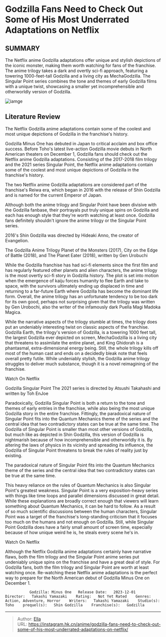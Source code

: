 # Godzilla Fans Need to Check Out Some of His Most Underrated Adaptations on Netflix


## SUMMARY 



  The Netflix anime Godzilla adaptations offer unique and stylish depictions of the iconic monster, making them worth watching for fans of the franchise.   The anime trilogy takes a dark and overtly sci-fi approach, featuring a towering 1000-feet-tall Godzilla and a living city as MechaGodzilla.   The Singular Point series combines the tone and themes of early Godzilla films with a unique twist, showcasing a smaller yet incomprehensible and otherworldly version of Godzilla.  

![iamge](https://static1.srcdn.com/wordpress/wp-content/uploads/2023/11/godzilla-s-netflix-adaptations.jpg)

## Literature Review

The Netflix Godzilla anime adaptations contain some of the coolest and most unique depictions of Godzilla in the franchise&#39;s history.




Godzilla Minus One has debuted in Japan to critical acclaim and box office success. Before Toho&#39;s latest live-action Godzilla movie debuts in North American theaters on December 1, Godzilla fans should check out the Netflix anime Godzilla adaptations. Consisting of the 2017-2018 film trilogy and the 2021 series Singular Point, the Netflix anime adaptations contain some of the coolest and most unique depictions of Godzilla in the franchise&#39;s history.




The two Netflix anime Godzilla adaptations are considered part of the franchise&#39;s Reiwa era, which began in 2016 with the release of Shin Godzilla and is named for the current Emperor of Japan.

          

Although both the anime trilogy and Singular Point have been divisive with the Godzilla fanbase, their portrayals put truly unique spins on Godzilla and each has enough style that they&#39;re worth watching at least once. Godzilla fans definitely shouldn&#39;t ignore the anime trilogy or the Singular Point series.



2016&#39;s Shin Godzilla was directed by Hideaki Anno, the creator of Evangelion.





 The Godzilla Anime Trilogy 
Planet of the Monsters (2017), City on the Edge of Battle (2018), and The Planet Eater (2018), written by Gen Urobuchi
         




While the Godzilla franchise has had sci-fi elements since the first film and has regularly featured other planets and alien characters, the anime trilogy is the most overtly sci-fi story in Godzilla history. The plot is set into motion when the emergence of kaiju forces humanity to flee Earth and take to space, with the survivors ultimately ending up displaced in time and returning to a far-future Earth where Godzilla has become the dominant life form. Overall, the anime trilogy has an unfortunate tendency to be too dark for its own good, perhaps not surprising given that the trilogy was written by Gen Urobochi, also the writer of the infamously dark Puella Magi Madoka Magica.

While the narrative aspects of the trilogy stumble at times, the trilogy does put an undeniably interesting twist on classic aspects of the franchise. Godzilla Earth, the trilogy&#39;s version of Godzilla, is a towering 1000 feet tall, the largest Godzilla ever depicted on screen, MechaGodzilla is a living city that threatens to assimilate the entire planet, and King Ghidorah is a phantasmal, extra-dimensional energy being. Still, the whole trilogy kills off most of the human cast and ends on a decidedly bleak note that feels overall pretty futile. While undeniably stylish, the Godzilla anime trilogy struggles to deliver much substance, though it is a novel reimagining of the franchise.




Watch On Netflix



 Godzilla Singular Point 
The 2021 series is directed by Atsushi Takahashi and written by Toh EnJoe
         

Paradoxically, Godzilla Singular Point is both a return to the tone and themes of early entries in the franchise, while also being the most unique Godzilla story in the entire franchise. Fittingly, the paradoxical nature of Singular Point fits into the Quantum Mechanics theme of the series and the central idea that two contradictory states can be true at the same time. The Godzilla of Singular Point is smaller than most other versions of Godzilla, but much like as depicted in Shin Godzilla, this version of Godzilla is nightmarish because of how incomprehensible and otherworldly it is. By altering the laws of physics in its vicinity and spreading its influence, the Godzilla of Singular Point threatens to break the rules of reality just by existing.






The paradoxical nature of Singular Point fits into the Quantum Mechanics theme of the series and the central idea that two contradictory states can be true at the same time.




This heavy reliance on the rules of Quantum Mechanics is also Singular Point&#39;s greatest weakness. Singular Point is a very exposition-heavy series with things like time loops and parallel dimensions discussed in great detail. While these explanations are broadly correct enough that viewers will learn something about Quantum Mechanics, it can be hard to follow. As a result of so much scientific discussions between the human characters, Singular Point was a target of the franchise&#39;s long-standing criticism that it focuses too much on the humans and not enough on Godzilla. Still, while Singular Point Godzilla does have a fairly small amount of screen time, especially because of how unique weird he is, he steals every scene he&#39;s in.

Watch On Netflix




Although the Netflix Godzilla anime adaptations certainly have narrative flaws, both the film trilogy and the Singular Point anime series put undeniably unique spins on the franchise and have a great deal of style. For Godzilla fans, both the film trilogy and Singular Point are worth at least watching once. Re-watching these Netflix anime adaptations is the perfect way to prepare for the North American debut of Godzilla Minus One on December 1.

               Godzilla: Minus One   Release Date:   2023-12-01    Director:   Takashi Yamazaki    Rating:   Not Yet Rated    Genres:   Action, Adventure, Horror    Writers:   Takashi Yamazaki    Studio(s):   Toho    prequel(s):   Shin Godzilla    Franchise(s):   Godzilla      

---

> Author: [Ella](https://instagram.hk.cn/)  
> URL: https://instagram.hk.cn/anime/godzilla-fans-need-to-check-out-some-of-his-most-underrated-adaptations-on-netflix/  

